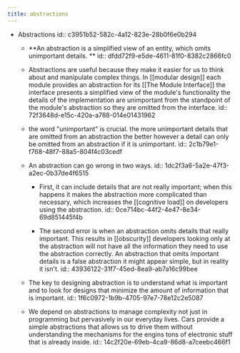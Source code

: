 ```yaml
---
title: abstractions
---
```


- Abstractions 
id:: c3951b52-582c-4a12-823e-28b0f6e0b294
	 - **An abstraction is a simplified view of an entity, which omits unimportant details. **
id:: dfdd72f9-e5de-4611-81f0-8382c2866fc0

	 - Abstractions are useful because they make it easier for us to think about and manipulate complex things. In [[modular design]] each module provides an abstraction for its [[The Module Interface]] the interface presents a simplified view of the module's functionality the details of the implementation are unimportant from the standpoint of the module's abstraction so they are omitted from the interface.
id:: 72f3648d-e15c-420a-a788-014e01431962

	 - the word "unimportant" is crucial. the more unimportant details that are omitted from an abstraction the better however a detail can only be omitted from an abstraction if it is unimportant. 
id:: 2c1b79e1-f768-48f7-88a5-804f4c03cedf

	 - An abstraction can go wrong in two ways. 
id:: 1dc2f3a6-5a2e-47f3-a2ec-0b37de4f6515
		 - First, it can include details that are not really important; when this happens it makes the abstraction more complicated than necessary, which increases the [[cognitive load]] on developers using the abstraction.
id:: 0ce714bc-44f2-4e47-8e34-69d851445f4b

		 - The second error is when an abstraction omits details that really important. This results in [[obscurity]] developers looking only at the abstraction will not have all the information they need to use the abstraction correctly. An abstraction that omits important details is a false abstraction it might appear simple, but in reality it isn't.
id:: 43936122-31f7-45ed-8ea9-ab7a16c99bee

	 - The key to designing abstraction is to understand what is important and to look for designs that minimize the amount of information that is important.
id:: 1f6c0972-1b9b-4705-97e7-78e12c2e5087

	 - We depend on abstractions to manage complexity not just in programming but pervasively in our everyday lives. Cars provide a simple abstractions that allows us to drive them without understanding the mechanisms for the engins tons of electronic stuff that is already inside. 
id:: 14c2f20e-69eb-4ca9-86d8-a7ceebc466f1
